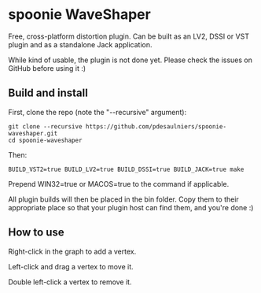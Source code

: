 # spoonie WaveShaper

Free, cross-platform distortion plugin. Can be built as an LV2, DSSI or VST plugin and as a standalone Jack application.

While kind of usable, the plugin is not done yet. Please check the issues on GitHub before using it :)

## Build and install

First, clone the repo (note the "--recursive" argument):

```
git clone --recursive https://github.com/pdesaulniers/spoonie-waveshaper.git
cd spoonie-waveshaper
```

Then:

```
BUILD_VST2=true BUILD_LV2=true BUILD_DSSI=true BUILD_JACK=true make
```

Prepend WIN32=true or MACOS=true to the command if applicable.

All plugin builds will then be placed in the bin folder. Copy them to their appropriate place so that your plugin host can find them, and you're done :)

## How to use

Right-click in the graph to add a vertex. 

Left-click and drag a vertex to move it.

Double left-click a vertex to remove it.
